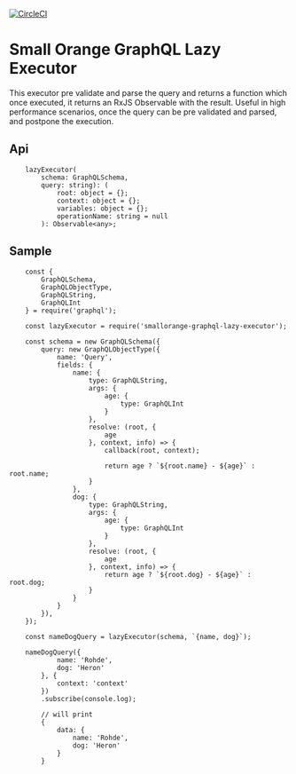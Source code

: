 [![CircleCI](https://circleci.com/gh/feliperohdee/smallorange-graphql-lazy-executor.svg?style=svg)](https://circleci.com/gh/feliperohdee/smallorange-graphql-lazy-executor)

# Small Orange GraphQL Lazy Executor

This executor pre validate and parse the query and returns a function which once executed, it returns an RxJS Observable with the result. Useful in high performance scenarios, once the query can be pre validated and parsed, and postpone the execution.

## Api
		lazyExecutor(
			schema: GraphQLSchema, 
			query: string): (
				root: object = {};
				context: object = {};
				variables: object = {};
				operationName: string = null
			): Observable<any>;

## Sample
		const {
		    GraphQLSchema,
		    GraphQLObjectType,
		    GraphQLString,
		    GraphQLInt
		} = require('graphql');

		const lazyExecutor = require('smallorange-graphql-lazy-executor');

		const schema = new GraphQLSchema({
		    query: new GraphQLObjectType({
		        name: 'Query',
		        fields: {
		            name: {
		                type: GraphQLString,
		                args: {
		                    age: {
		                        type: GraphQLInt
		                    }
		                },
		                resolve: (root, {
		                    age
		                }, context, info) => {
		                    callback(root, context);

		                    return age ? `${root.name} - ${age}` : root.name;
		                }
		            },
		            dog: {
		                type: GraphQLString,
		                args: {
		                    age: {
		                        type: GraphQLInt
		                    }
		                },
		                resolve: (root, {
		                    age
		                }, context, info) => {
		                    return age ? `${root.dog} - ${age}` : root.dog;
		                }
		            }
		        }
		    }),
		});

		const nameDogQuery = lazyExecutor(schema, `{name, dog}`);

        nameDogQuery({
                name: 'Rohde',
                dog: 'Heron'
            }, {
                context: 'context'
            })
            .subscribe(console.log);

            // will print
            {
            	data: {
	                name: 'Rohde',
	                dog: 'Heron'
	            }
            }
